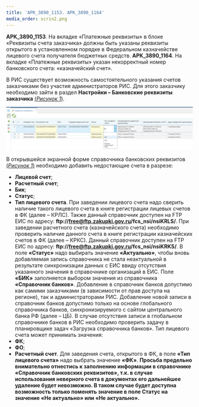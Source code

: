 ```yaml
---
title: 'APK_3890_1153. APK_3890_1164'
media_order: scrin2.png
---
```


**APK_3890_1153**. На вкладке «Платежные реквизиты» в блоке «Реквизиты счета заказчика» должны быть указаны реквизиты открытого в установленном порядке в Федеральном казначействе лицевого счета получателя бюджетных средств.
**APK_3890_1164**. На вкладке «Платежные реквизиты» указан некорректный номер банковского счета: «казначейский счет».

В РИС существует возможность самостоятельного указания счетов заказчиками без участия администраторов РИС. Для этого заказчику необходимо зайти в раздел **Настройки – Банковские реквизиты заказчика** [(*Рисунок 1*)](#ris-1).

![Рисунок 1.](scrin2.png?id=ris-1)

В открывшейся экранной форме справочника банковских реквизитов [(*Рисунок 1*)](#ris-1) необходимо добавить недостающие счета в разрезе:
* **Лицевой счет**;
* **Расчетный счет**;
* **Бик**;
* **Статус**;
* **Тип лицевого счета**.
 При заведении лицевого счета надо сверить наличие такого лицевого счета в книге регистрации лицевых счетов в ФК (далее – КРЛС). Также данный справочник доступен на FTP ЕИС по адресу: **ftp://free@ftp.zakupki.gov.ru/fcs_nsi/nsiKRLS/**.
При заведении расчетного счета (казначейского счета) необходимо проверить наличие данного счета в книге регистрации казначейских счетов в ФК (далее – КРКС). Данный справочник доступен на FTP ЕИС по адресу: **ftp://free@ftp.zakupki.gov.ru/fcs_nsi/nsiKRKS/**.
В поле **«Статус»** надо выбирать значение **«Актуально»**, чтобы вновь добавляемая запись справочника не стала неактуальной в результате синхронизации данных с ЕИС ввиду отсутствия указанного значения в справочнике организаций в ЕИС.
Поле **«БИК»** заполняется выбором значения из справочника **«Справочник банков»**. Добавление в справочник банков допустимо как самими заказчиками (в зависимости от прав доступа на регионе), так и администраторами РИС. Добавление новой записи в справочник банков допустимо только на основе глобального справочника банков, синхронизируемого с сайтом центрального банка РФ (далее – ЦБ). В случае отсутствия записи в глобальном справочнике банков в РИС необходимо проверить задачу в планировщике задач «Загрузка справочника банков».
Тип лицевого счета может принимать значения:
* **ФК**;
* **ФО**;
* **Расчетный счет**.
Для заведения счета, открытого в ФК, в поле **«Тип лицевого счета»** надо выбрать значение **«ФК»**.
 	**Просьба предельно внимательно отнестись к заполнению информации в справочнике «Справочник банковских реквизитов», т.к. в случае использования неверного счета в документах его дальнейшее удаление будет невозможно. В таком случае будет доступна возможность только поменять значение в поле Статус на значение «Не актуально» или «Не актуально».**

